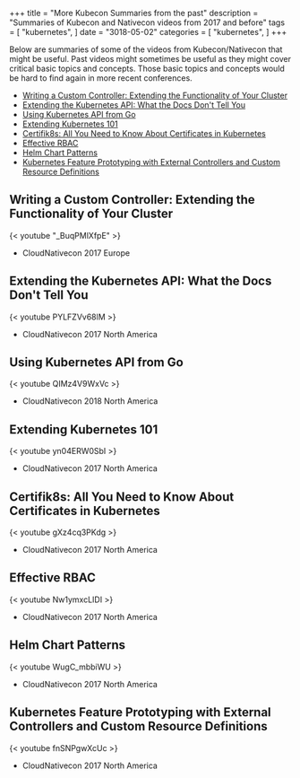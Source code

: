 +++
title = "More Kubecon Summaries from the past"
description = "Summaries of Kubecon and Nativecon videos from 2017 and before"
tags = [
    "kubernetes",
]
date = "3018-05-02"
categories = [
    "kubernetes",
]
+++

Below are summaries of some of the videos from Kubecon/Nativecon that might be useful. Past videos might sometimes be useful as they might cover critical basic topics and concepts. Those basic topics and concepts would be hard to find again in more recent conferences.

- [Writing a Custom Controller: Extending the Functionality of Your Cluster](#writing-a-custom-controller-extending-the-functionality-of-your-cluster)
- [Extending the Kubernetes API: What the Docs Don't Tell You](#extending-the-kubernetes-api-what-the-docs-dont-tell-you)
- [Using Kubernetes API from Go](#using-kubernetes-api-from-go)
- [Extending Kubernetes 101](#extending-kubernetes-101)
- [Certifik8s: All You Need to Know About Certificates in Kubernetes](#certifik8s-all-you-need-to-know-about-certificates-in-kubernetes)
- [Effective RBAC](#effective-rbac)
- [Helm Chart Patterns](#helm-chart-patterns)
- [Kubernetes Feature Prototyping with External Controllers and Custom Resource Definitions](#kubernetes-feature-prototyping-with-external-controllers-and-custom-resource-definitions)

## Writing a Custom Controller: Extending the Functionality of Your Cluster

{< youtube "\_BuqPMlXfpE" >}

- CloudNativecon 2017 Europe

## Extending the Kubernetes API: What the Docs Don't Tell You

{< youtube PYLFZVv68lM >}

- CloudNativecon 2017 North America

## Using Kubernetes API from Go

{< youtube QIMz4V9WxVc >}

- CloudNativecon 2018 North America

## Extending Kubernetes 101

{< youtube yn04ERW0SbI >}

- CloudNativecon 2017 North America

## Certifik8s: All You Need to Know About Certificates in Kubernetes

{< youtube gXz4cq3PKdg >}

- CloudNativecon 2017 North America

## Effective RBAC

{< youtube Nw1ymxcLIDI >}

- CloudNativecon 2017 North America

## Helm Chart Patterns

{< youtube WugC_mbbiWU >}

- CloudNativecon 2017 North America

## Kubernetes Feature Prototyping with External Controllers and Custom Resource Definitions

{< youtube fnSNPgwXcUc >}

- CloudNativecon 2017 North America
